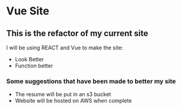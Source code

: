 # Vue Site

## This is the refactor of my current site

I will be using REACT and Vue to make the site:
  - Look Better
  - Function better

### Some suggestions that have been made to better my site
 - The resume will be put in an s3 bucket
 - Website will be hosted on AWS when complete